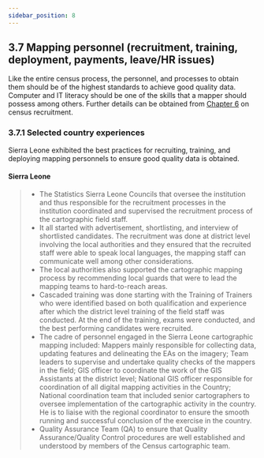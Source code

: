 ```yaml
---
sidebar_position: 8
---
```


## 3.7 Mapping personnel (recruitment, training, deployment, payments, leave/HR issues)
Like the entire census process, the personnel, and processes to obtain them should be of the highest standards to achieve good quality data. Computer and IT literacy should be one of the skills that a mapper should possess among others. Further details can be obtained from [Chapter 6](https://tech-acs.github.io/e-census-handbook/docs/chapter-06/introduction#61-recruitment) on census recruitment. 

### 3.7.1	Selected country experiences
Sierra Leone exhibited the best practices for recruiting, training, and deploying mapping personnels to ensure good quality data is obtained.
#### Sierra Leone
>- The Statistics Sierra Leone Councils that oversee the institution and thus responsible for the recruitment processes in the institution coordinated and supervised the recruitment process of the cartographic field staff. 
>- It all started with advertisement, shortlisting, and interview of shortlisted candidates. The recruitment was done at district level involving the local authorities and they ensured that the recruited staff were able to speak local languages, the mapping staff can communicate well among other considerations. 
>- The local authorities also supported the cartographic mapping process by recommending local guards that were to lead the mapping teams to hard-to-reach areas. 
>- Cascaded training was done starting with the Training of Trainers who were identified based on both qualification and experience after which the district level training of the field staff was conducted. At the end of the training, exams were conducted, and the best performing candidates were recruited. 
>- The cadre of personnel engaged in the Sierra Leone cartographic mapping included: Mappers mainly responsible for collecting data, updating features and delineating the EAs on the imagery; Team leaders to supervise and undertake quality checks of the mappers in the field; GIS officer to coordinate the work of the GIS Assistants at the district level; National GIS officer responsible for coordination of all digital mapping activities in the Country; National coordination team that included senior cartographers to oversee implementation of the cartographic activity in the country. He is to liaise with the regional coordinator to ensure the smooth running and successful conclusion of the exercise in the country. 
>- Quality Assurance Team (QA) to ensure that Quality Assurance/Quality Control procedures are well established and understood by members of the Census cartographic team.
